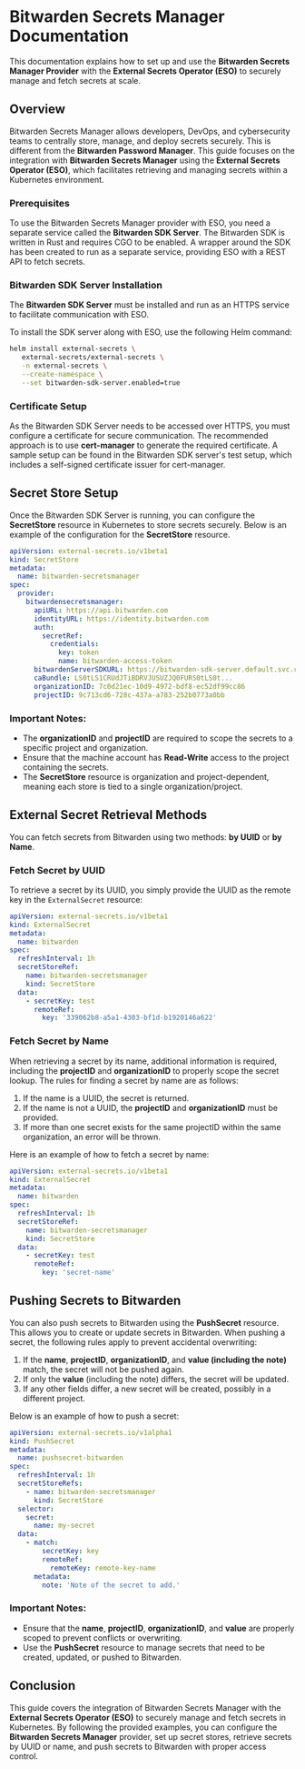# Bitwarden Secrets Manager Documentation

This documentation explains how to set up and use the **Bitwarden Secrets Manager Provider** with the **External Secrets
Operator (ESO)** to securely manage and fetch secrets at scale.

## Overview

Bitwarden Secrets Manager allows developers, DevOps, and cybersecurity teams to centrally store, manage, and deploy
secrets securely. This is different from the **Bitwarden Password Manager**. This guide focuses on the integration with
**Bitwarden Secrets Manager** using the **External Secrets Operator (ESO)**, which facilitates retrieving and managing
secrets within a Kubernetes environment.

### Prerequisites

To use the Bitwarden Secrets Manager provider with ESO, you need a separate service called the **Bitwarden SDK Server**.
The Bitwarden SDK is written in Rust and requires CGO to be enabled. A wrapper around the SDK has been created to run as
a separate service, providing ESO with a REST API to fetch secrets.

### Bitwarden SDK Server Installation

The **Bitwarden SDK Server** must be installed and run as an HTTPS service to facilitate communication with ESO.

To install the SDK server along with ESO, use the following Helm command:

```bash
helm install external-secrets \
   external-secrets/external-secrets \
   -n external-secrets \
   --create-namespace \
   --set bitwarden-sdk-server.enabled=true
```

### Certificate Setup

As the Bitwarden SDK Server needs to be accessed over HTTPS, you must configure a certificate for secure communication.
The recommended approach is to use **cert-manager** to generate the required certificate. A sample setup can be found in
the Bitwarden SDK server's test setup, which includes a self-signed certificate issuer for cert-manager.

## Secret Store Setup

Once the Bitwarden SDK Server is running, you can configure the **SecretStore** resource in Kubernetes to store secrets
securely. Below is an example of the configuration for the **SecretStore** resource.

```yaml
apiVersion: external-secrets.io/v1beta1
kind: SecretStore
metadata:
  name: bitwarden-secretsmanager
spec:
  provider:
    bitwardensecretsmanager:
      apiURL: https://api.bitwarden.com
      identityURL: https://identity.bitwarden.com
      auth:
        secretRef:
          credentials:
            key: token
            name: bitwarden-access-token
      bitwardenServerSDKURL: https://bitwarden-sdk-server.default.svc.cluster.local:9998
      caBundle: LS0tLS1CRUdJTiBDRVJUSUZJQ0FURS0tLS0t...
      organizationID: 7c0d21ec-10d9-4972-bdf8-ec52df99cc86
      projectID: 9c713cd6-728c-437a-a783-252b0773a0bb
```

### Important Notes:

- The **organizationID** and **projectID** are required to scope the secrets to a specific project and organization.
- Ensure that the machine account has **Read-Write** access to the project containing the secrets.
- The **SecretStore** resource is organization and project-dependent, meaning each store is tied to a single
  organization/project.

## External Secret Retrieval Methods

You can fetch secrets from Bitwarden using two methods: **by UUID** or **by Name**.

### Fetch Secret by UUID

To retrieve a secret by its UUID, you simply provide the UUID as the remote key in the `ExternalSecret` resource:

```yaml
apiVersion: external-secrets.io/v1beta1
kind: ExternalSecret
metadata:
  name: bitwarden
spec:
  refreshInterval: 1h
  secretStoreRef:
    name: bitwarden-secretsmanager
    kind: SecretStore
  data:
    - secretKey: test
      remoteRef:
        key: '339062b8-a5a1-4303-bf1d-b1920146a622'
```

### Fetch Secret by Name

When retrieving a secret by its name, additional information is required, including the **projectID** and
**organizationID** to properly scope the secret lookup. The rules for finding a secret by name are as follows:

1. If the name is a UUID, the secret is returned.
2. If the name is not a UUID, the **projectID** and **organizationID** must be provided.
3. If more than one secret exists for the same projectID within the same organization, an error will be thrown.

Here is an example of how to fetch a secret by name:

```yaml
apiVersion: external-secrets.io/v1beta1
kind: ExternalSecret
metadata:
  name: bitwarden
spec:
  refreshInterval: 1h
  secretStoreRef:
    name: bitwarden-secretsmanager
    kind: SecretStore
  data:
    - secretKey: test
      remoteRef:
        key: 'secret-name'
```

## Pushing Secrets to Bitwarden

You can also push secrets to Bitwarden using the **PushSecret** resource. This allows you to create or update secrets in
Bitwarden. When pushing a secret, the following rules apply to prevent accidental overwriting:

1. If the **name**, **projectID**, **organizationID**, and **value (including the note)** match, the secret will not be
   pushed again.
2. If only the **value** (including the note) differs, the secret will be updated.
3. If any other fields differ, a new secret will be created, possibly in a different project.

Below is an example of how to push a secret:

```yaml
apiVersion: external-secrets.io/v1alpha1
kind: PushSecret
metadata:
  name: pushsecret-bitwarden
spec:
  refreshInterval: 1h
  secretStoreRefs:
    - name: bitwarden-secretsmanager
      kind: SecretStore
  selector:
    secret:
      name: my-secret
  data:
    - match:
        secretKey: key
        remoteRef:
          remoteKey: remote-key-name
      metadata:
        note: 'Note of the secret to add.'
```

### Important Notes:

- Ensure that the **name**, **projectID**, **organizationID**, and **value** are properly scoped to prevent conflicts or
  overwriting.
- Use the **PushSecret** resource to manage secrets that need to be created, updated, or pushed to Bitwarden.

## Conclusion

This guide covers the integration of Bitwarden Secrets Manager with the **External Secrets Operator (ESO)** to securely
manage and fetch secrets in Kubernetes. By following the provided examples, you can configure the **Bitwarden Secrets
Manager** provider, set up secret stores, retrieve secrets by UUID or name, and push secrets to Bitwarden with proper
access control.
